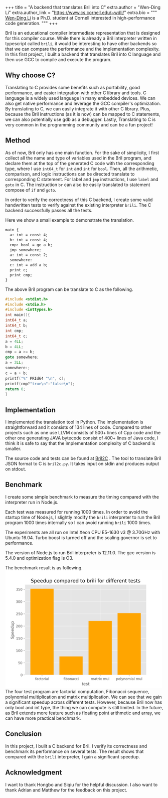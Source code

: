 +++
title = "A backend that translates Bril into C"
extra.author = "Wen-Ding Li"
extra.author_link = "https://www.cs.cornell.edu/~wdli/"
extra.bio = """
  [Wen-Ding Li](https://www.cs.cornell.edu/~wdli/) is a Ph.D. student at Cornell interested in high-performance code generation.
"""
+++

Bril is an educational compiler intermediate representation that is designed for this compiler course. While there is already a Bril interpreter written in
typescript called `brili`, it would be interesting to have other backends so that we can compare the performance and the implementation complexity. In this first project,
I built a backend that translates Bril into C language and then use GCC to compile and execute the program.

Why choose C?
---
Translating to C provides some benefits such as portability, good performance, and easier integration with other C library and tools. C language is a widely used language in many embedded devices. We can also get native performance and leverage the GCC compiler's optimization. By translating to C, we can easily integrate it with other C library. Plus, because the Bril instructions (as it is now) can be mapped to C statements, we can also potentially use gdb as a debugger.
Lastly, Translating to C is very common in the programming community and can be a fun project!

Method
---
As of now, Bril only has one main function. For the sake of simplicity, I first collect all the name and type of variables used in the Bril program, and declare them at the top of the generated C code with the corresponding type, where I use `int64_t` for `int` and `int` for `bool`. Then, all the arithmetic, comparison, and logic instructions can be directed translate to corresponding C statement. For label and `jmp` instructions, I use `label` and `goto` in C. The instruction `br` can also be easily translated to statement compose of `if` and `goto`.

In order to verify the correctness of this C backend, I create some valid handwritten tests to verify against the existing interpreter `brili`. The C backend successfully passes all the tests.

Here we show a small example to demonstrate the translation.
```
main {
  a: int = const 4;
  b: int = const 4;
  cmp: bool = ge a b;
  jmp somewhere;
  a: int = const 2;
  somewhere:
  c: int = add a b;
  print c;
  print cmp;
}
```
The above Bril program can be translate to C as the following.
```C
#include <stdint.h>
#include <stdio.h>
#include <inttypes.h>
int main(){
int64_t a;
int64_t b;
int cmp;
int64_t c;
a = 4LL;
b = 4LL;
cmp = a >= b;
goto somewhere;
a = 2LL;
somewhere:;
c = a + b;
printf("%" PRId64 "\n", c);
printf(cmp?"true\n":"false\n");
return 0;
}
```

Implementation
---
I implemented the translation tool in Python. The implementation is straightforward and it consists of 134 lines of code.  Compared to other projects such as one use LLVM  consists of 500+ lines of Cpp code and the other one generating JAVA bytecode consist of 400+ lines of Java code, I think it is safe to say that the implementation complexity of C backend is smaller.

The source code and tests can be found at [Bril2C](https://github.com/xu3kev/bril2c) . The tool to translate Bril JSON format to C is `bril2c.py`. It takes input on stdin and produces output on stdout.

Benchmark
---
I create some simple benchmark to measure the timing compared with the interpreter run in Node.js.

Each test was measured for running 1000 times. In order to avoid the startup time of Node.js, I slightly modify the `brili` interpreter to run the Bril program 1000 times internally so I can avoid running `brili` 1000 times.

The experiments are all run on Intel Xeon CPU E5-1630 v3 @ 3.70GHz with Ubuntu 16.04. Turbo boost is turned off and the scaling governor is set to performance.

The version of Node.js to run Bril interpreter is 12.11.0.
The gcc version  is 5.4.0 and optimization flag is O3.

The benchmark result is as following.
<br>
<img src="c_backend_benchmark.png" width="500">
<br>
The four test program are factorial computation, Fibonacci sequence, polynomial multiplication and matrix multiplication.
We can see that we gain a significant speedup across different tests. However, because Bril now has only bool and int type, the thing we can compute is still limited. In the future, as Bril extends more feature such as floating point arithmetic and array, we can have more practical benchmark.

Conclusion
---
In this project, I built a C backend for Bril. I verify its correctness and benchmark its performance on several tests. The result shows that compared with the `brili` interpreter, I gain a significant speedup.

Acknowledgment
---
I want to thank Hongbo and Siqiu for the helpful discussion.  I also want to thank Adrian and Matthew for the feedback on this project.
